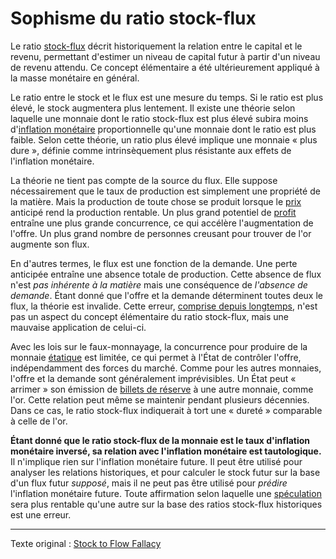 Sophisme du ratio stock-flux
============================

Le ratio [stock-flux](https://en.wikipedia.org/wiki/Stock_and_flow) décrit historiquement la relation entre le capital et le revenu, permettant d'estimer un niveau de capital futur à partir d'un niveau de revenu attendu. Ce concept élémentaire a été ultérieurement appliqué à la masse monétaire en général.

Le ratio entre le stock et le flux est une mesure du temps. Si le ratio est plus élevé, le stock augmentera plus lentement. Il existe une théorie selon laquelle une monnaie dont le ratio stock-flux est plus élevé subira moins d'[inflation monétaire](https://fr.wikipedia.org/wiki/Cr%C3%A9ation_mon%C3%A9taire) proportionnelle qu'une monnaie dont le ratio est plus faible. Selon cette théorie, un ratio plus élevé implique une monnaie « plus dure », définie comme intrinsèquement plus résistante aux effets de l'inflation monétaire.

La théorie ne tient pas compte de la source du flux. Elle suppose nécessairement que le taux de production est simplement une propriété de la matière. Mais la production de toute chose se produit lorsque le [prix](ch101-glossary.md#prix) anticipé rend la production rentable. Un plus grand potentiel de [profit](ch101-glossary.md#profit) entraîne une plus grande concurrence, ce qui accélère l'augmentation de l'offre. Un plus grand nombre de personnes creusant pour trouver de l'or augmente son flux.

En d'autres termes, le flux est une fonction de la demande. Une perte anticipée entraîne une absence totale de production. Cette absence de flux n'est *pas inhérente à la matière* mais une conséquence de *l'absence de demande*. Étant donné que l'offre et la demande déterminent toutes deux le flux, la théorie est invalide. Cette erreur, [comprise depuis longtemps](https://mises.org/library/theory-money-and-credit/html/ppp/1234), n'est pas un aspect du concept élémentaire du ratio stock-flux, mais une mauvaise application de celui-ci.

Avec les lois sur le faux-monnayage, la concurrence pour produire de la monnaie [étatique](ch101-glossary.md#état) est limitée, ce qui permet à l'État de contrôler l'offre, indépendamment des forces du marché. Comme pour les autres monnaies, l'offre et la demande sont généralement imprévisibles. Un État peut « arrimer » son émission de [billets de réserve](ch017-reservation-principle.md) à une autre monnaie, comme l'or. Cette relation peut même se maintenir pendant plusieurs décennies. Dans ce cas, le ratio stock-flux indiquerait à tort une « dureté » comparable à celle de l'or.

**Étant donné que le ratio stock-flux de la monnaie est le taux d'inflation monétaire inversé, sa relation avec l'inflation monétaire est tautologique.** Il n'implique rien sur l'inflation monétaire future. Il peut être utilisé pour analyser les relations historiques, et pour calculer le stock futur sur la base d'un flux futur *supposé*, mais il ne peut pas être utilisé pour *prédire* l'inflation monétaire future. Toute affirmation selon laquelle une [spéculation](ch101-glossary.md#spéculation) sera plus rentable qu'une autre sur la base des ratios stock-flux historiques est une erreur.

---

Texte original : [Stock to Flow Fallacy](https://github.com/libbitcoin/libbitcoin-system/wiki/Stock-to-Flow-Fallacy)